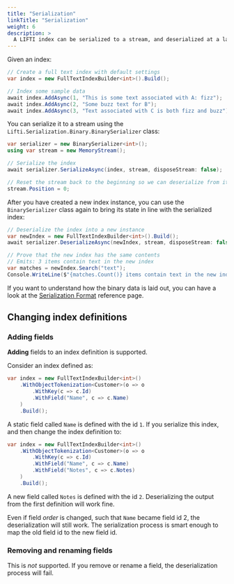```yaml
---
title: "Serialization"
linkTitle: "Serialization"
weight: 6
description: >
  A LIFTI index can be serialized to a stream, and deserialized at a later date.
---
```


Given an index:

``` csharp
// Create a full text index with default settings
var index = new FullTextIndexBuilder<int>().Build();

// Index some sample data
await index.AddAsync(1, "This is some text associated with A: fizz");
await index.AddAsync(2, "Some buzz text for B");
await index.AddAsync(3, "Text associated with C is both fizz and buzz");

```

You can serialize it to a stream using the `Lifti.Serialization.Binary.BinarySerializer` class:

``` csharp
var serializer = new BinarySerializer<int>();
using var stream = new MemoryStream();

// Serialize the index
await serializer.SerializeAsync(index, stream, disposeStream: false);

// Reset the stream back to the beginning so we can deserialize from it
stream.Position = 0; 
```

After you have created a new index instance, you can use the `BinarySerializer` class again to bring its state in line with the serialized index:

``` csharp
// Deserialize the index into a new instance
var newIndex = new FullTextIndexBuilder<int>().Build();
await serializer.DeserializeAsync(newIndex, stream, disposeStream: false);

// Prove that the new index has the same contents
// Emits: 3 items contain text in the new index
var matches = newIndex.Search("text");
Console.WriteLine($"{matches.Count()} items contain text in the new index");
```

If you want to understand how the binary data is laid out, you can have a look at the [Serialization Format](../reference/serialization-format) reference page.

## Changing index definitions

### Adding fields

**Adding** fields to an index definition is supported.

Consider an index defined as:

``` csharp
var index = new FullTextIndexBuilder<int>()
    .WithObjectTokenization<Customer>(o => o
        .WithKey(c => c.Id)
        .WithField("Name", c => c.Name)
    )
    .Build();
```

A static field called `Name` is defined with the id `1`. If you serialize this index, and then change the index definition to:

``` csharp
var index = new FullTextIndexBuilder<int>()
    .WithObjectTokenization<Customer>(o => o
        .WithKey(c => c.Id)
        .WithField("Name", c => c.Name)
        .WithField("Notes", c => c.Notes)
    )
    .Build();
```

A new field called `Notes` is defined with the id `2`. Deserializing the output from the first definition will work fine.

Even if field *order* is changed, such that `Name` became field id 2, the deserialization will still work. The serialization process is 
smart enough to map the old field id to the new field id.

### Removing and renaming fields

This is *not* supported. If you remove or rename a field, the deserialization process will fail.